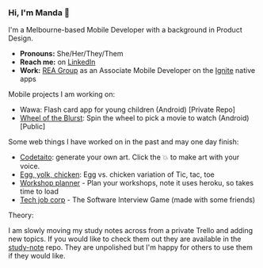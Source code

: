 ### Hi, I'm Manda 👋 

I'm a Melbourne-based Mobile Developer with a background in Product Design. 
- **Pronouns:** She/Her/They/Them
- **Reach me:** on [LinkedIn](https://www.linkedin.com/in/amandajarvinen/)
- **Work:** [REA Group](https://www.rea-group.com/) as an Associate Mobile Developer on the [Ignite](https://ignite.realestate.com.au/) native apps

Mobile projects I am working on:

- Wawa: Flash card app for young children (Android) [Private Repo]
- [Wheel of the Blurst](https://github.com/nimisaya/what-to-watch): Spin the wheel to pick a movie to watch (Android) [Public]

Some web things I have worked on in the past and may one day finish:

- [Codetaito](https://nimisaya.github.io/codetaito/#/): generate your own art. Click the 💥 to make art with your voice.
- [Egg, yolk, chicken](https://nimisaya.github.io/tic-tac-toe/): Egg vs. chicken variation of Tic, tac, toe
- [Workshop planner](https://workshop-plan.herokuapp.com) - Plan your workshops, note it uses heroku, so takes time to load
- [Tech job corp](https://tech-job-corp-quiz.herokuapp.com) - The Software Interview Game (made with some friends)

Theory:

I am slowly moving my study notes across from a private Trello and adding new topics. If you would like to check them out they are available in the [study-note](https://github.com/nimisaya/study-notes) repo. They are unpolished but I'm happy for others to use them if they would like.
